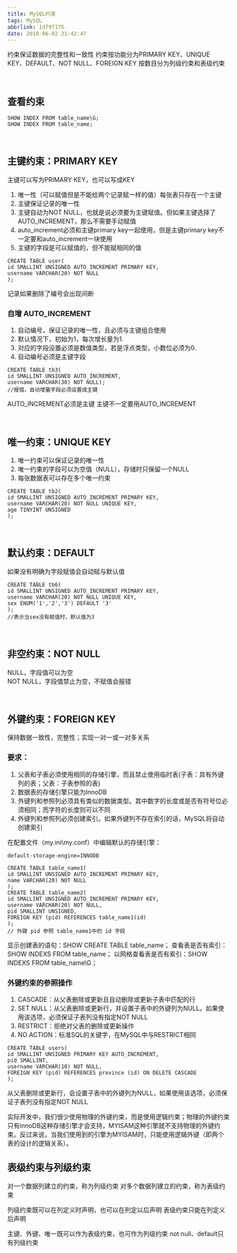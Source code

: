 ```yaml
---
title: MySQL约束
tags: MySQL
abbrlink: 1df97176
date: 2018-06-02 21:42:47
---
```


约束保证数据的完整性和一致性
约束按功能分为PRIMARY KEY、UNIQUE KEY、DEFAULT、NOT NULL、FOREIGN KEY
按数目分为列级约束和表级约束


<!--more-->
<br>

## 查看约束
```
SHOW INDEX FROM table_name\G;
SHOW INDEX FROM table_name;
```



<br>



## 主键约束：PRIMARY KEY
主键可以写为PRIMARY KEY，也可以写成KEY

1. 唯一性（可以赋值但是不能给两个记录赋一样的值）每张表只存在一个主键
2. 主键保证记录的唯一性
3. 主键自动为NOT NULL，也就是说必须要为主键赋值。但如果主键选择了AUTO_INCREMENT，那么不需要手动赋值
4. auto_increment必须和主键primary key一起使用，但是主键primary key不一定要和auto_increment一块使用
5. 主键的字段是可以赋值的，但不能赋相同的值

```
CREATE TABLE user(
id SMALLINT UNSIGNED AUTO_INCREMENT PRIMARY KEY,
username VARCHAR(20) NOT NULL
);
```

记录如果删除了编号会出现间断



### 自增 AUTO_INCREMENT
1. 自动编号，保证记录的唯一性，且必须与主键组合使用
2. 默认情况下，初始为1，每次增长量为1.
3. 对应的字段设置必须是数值类型，若是浮点类型，小数位必须为0.
4. 自动编号必须是主键字段

```
CREATE TABLE tb3(
id SMALLINT UNSIGNED AUTO_INCREMENT,
username VARCHAR(30) NOT NULL); 
//报错，自动增量字段必须设置成主键
```

AUTO_INCREMENT必须是主键
主键不一定要用AUTO_INCREMENT


<br>

## 唯一约束：UNIQUE KEY
1. 唯一约束可以保证记录的唯一性
2. 唯一约束的字段可以为空值（NULL），存储时只保留一个NULL
3. 每张数据表可以存在多个唯一约束

```
CREATE TABLE tb2(
id SMALLINT UNSIGNED AUTO_INCREMENT PRIMARY KEY,
username VARCHAR(20) NOT NULL UNIQUE KEY,
age TINYINT UNSIGNED
);
```

<br>

## 默认约束：DEFAULT
如果没有明确为字段赋值会自动赋与默认值
```
CREATE TABLE tb6(
id SMALLINT UNSIGNED AUTO_INCREMENT PRIMARY KEY,
username VARCHAR(20) NOT NULL UNIQUE KEY,
sex ENUM('1','2','3') DEFAULT '3'
);
//表示当sex没有赋值时，默认值为3

```


<br>

## 非空约束：NOT NULL
NULL，字段值可以为空    
NOT NULL，字段值禁止为空，不赋值会报错


<br>

## 外键约束：FOREIGN KEY
保持数据一致性，完整性；实现一对一或一对多关系

### 要求：
1. 父表和子表必须使用相同的存储引擎，而且禁止使用临时表(子表：具有外键列的表；父表：子表参照的表)
2. 数据表的存储引擎只能为InnoDB
3. 外键列和参照列必须具有类似的数据类型。其中数字的长度或是否有符号位必须相同；而字符的长度则可以不同
4. 外键列和参照列必须创建索引。如果外键列不存在索引的话，MySQL将自动创建索引


在配置文件（my.ini\my.conf）中编辑默认的存储引擎：
```
default-storage-engine=INNODB
```


```
CREATE TABLE table_name1(
id SMALLINT UNSIGNED AUTO_INCREMENT PRIMARY KEY,
name VARCHAR(20) NOT NULL
);
CREATE TABLE table_name2(
id SMALLINT UNSIGNED AUTO_INCREMENT PRIMARY KEY,
username VARCHAR(20) NOT NULL,
pid SMALLINT UNSIGNED,
FOREIGN KEY (pid) REFERENCES table_name1(id)  
);
// 外键 pid 参照 table_name1中的 id 字段 
```
显示创建表的语句：SHOW CREATE TABLE table_name；
查看表是否有索引：SHOW INDEXS FROM table_name；
以网格查看表是否有索引：SHOW INDEXS FROM table_name\G；


### 外键约束的参照操作

1. CASCADE：从父表删除或更新且自动删除或更新子表中匹配的行
2. SET NULL：从父表删除或更新行，并设置子表中的外键列为NULL。如果使用该选项，必须保证子表列没有指定NOT NULL
3. RESTRICT：拒绝对父表的删除或更新操作
4. NO ACTION：标准SQL的关键字，在MySQL中与RESTRICT相同

```
CREATE TABLE users(
id SMALLINT UNSIGNED PRIMARY KEY AUTO_INCREMENT,
pid SMALLINT,
username VARCHAR(10) NOT NULL,
FOREIGN KEY (pid) REFERENCES province (id) ON DELETE CASCADE
);
```

从父表删除或更新行，会设置子表中的外键列为NULL，如果使用该选项，必须保证子表列没有指定NOT NULL

实际开发中，我们很少使用物理的外键约束，而是使用逻辑约束；物理的外键约束只有innoDB这种存储引擎才会支持，MYISAM这种引擎就不支持物理的外键约束。反过来说，当我们使用到的引擎为MYISAM时，只能使用逻辑外键（即两个表的设计的逻辑关系）。



## 表级约束与列级约束
对一个数据列建立的约束，称为列级约束
对多个数据列建立的约束，称为表级约束

列级约束既可以在列定义时声明，也可以在列定以后声明
表级约束只能在列定义后声明

主键、外键、唯一既可以作为表级约束，也可作为列级约束
not null、default只有列级约束



